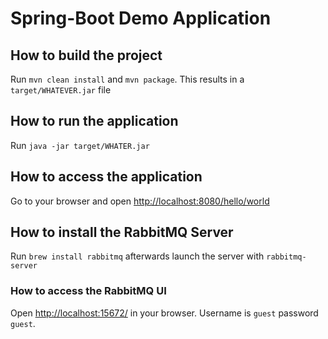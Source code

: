Spring-Boot Demo Application
============================

## How to build the project

Run `mvn clean install` and `mvn package`. This results in a `target/WHATEVER.jar` file

## How to run the application

Run `java -jar target/WHATER.jar`

## How to access the application

Go to your browser and open [http://localhost:8080/hello/world](http://localhost:8080/hello/world)

## How to install the RabbitMQ Server

Run `brew install rabbitmq` afterwards launch the server with `rabbitmq-server`

### How to access the RabbitMQ UI

Open [http://localhost:15672/](http://localhost:15672/) in your browser. Username is `guest` password `guest`.
